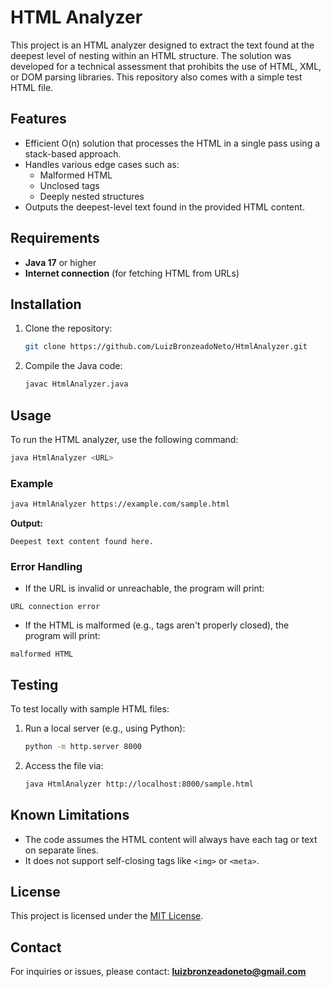 # HTML Analyzer

This project is an HTML analyzer designed to extract the text found at the deepest level of nesting within an HTML structure. The solution was developed for a technical assessment that prohibits the use of HTML, XML, or DOM parsing libraries. This repository also comes with a simple test HTML file.

## Features

- Efficient O(n) solution that processes the HTML in a single pass using a stack-based approach.
- Handles various edge cases such as:
  - Malformed HTML
  - Unclosed tags
  - Deeply nested structures
- Outputs the deepest-level text found in the provided HTML content.

## Requirements

- **Java 17** or higher
- **Internet connection** (for fetching HTML from URLs)

## Installation

1. Clone the repository:
   ```sh
   git clone https://github.com/LuizBronzeadoNeto/HtmlAnalyzer.git
   ```
2. Compile the Java code:
   ```sh
   javac HtmlAnalyzer.java
   ```

## Usage

To run the HTML analyzer, use the following command:

```sh
java HtmlAnalyzer <URL>
```

### Example

```sh
java HtmlAnalyzer https://example.com/sample.html
```

**Output:**

```
Deepest text content found here.
```

### Error Handling

- If the URL is invalid or unreachable, the program will print:

```
URL connection error
```

- If the HTML is malformed (e.g., tags aren't properly closed), the program will print:

```
malformed HTML
```

## Testing

To test locally with sample HTML files:

1. Run a local server (e.g., using Python):
   ```sh
   python -m http.server 8000
   ```
2. Access the file via:
   ```sh
   java HtmlAnalyzer http://localhost:8000/sample.html
   ```

## Known Limitations

- The code assumes the HTML content will always have each tag or text on separate lines.
- It does not support self-closing tags like `<img>` or `<meta>`.

## License

This project is licensed under the [MIT License](LICENSE).

## Contact

For inquiries or issues, please contact: [**luizbronzeadoneto@gmail.com**](mailto\:luizbronzeadoneto@gmail.com)
